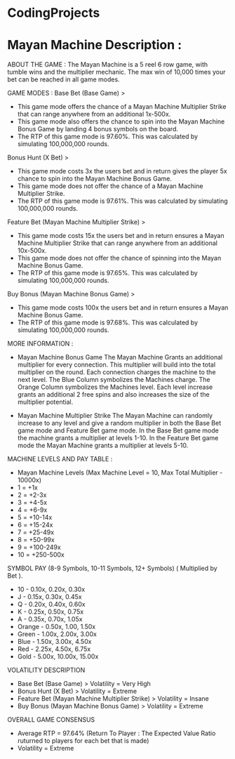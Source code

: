 # CodingProjects
# Mayan Machine Description : 
ABOUT THE GAME :
The Mayan Machine is a 5 reel 6 row game, with tumble wins and the multiplier mechanic. The max win of 10,000 times your bet can be reached in all game modes. 

GAME MODES :
Base Bet (Base Game) >
- This game mode offers the chance of a Mayan Machine Multiplier Strike that can range anywhere from an additional 1x-500x. 
- This game mode also offers the chance to spin into the Mayan Machine Bonus Game by landing 4 bonus symbols on the board.
- The RTP of this game mode is 97.60%. This was calculated by simulating 100,000,000 rounds.

Bonus Hunt (X Bet) >
- This game mode costs 3x the users bet and in return gives the player 5x chance to spin into the Mayan Machine Bonus Game. 
- This game mode does not offer the chance of a Mayan Machine Multiplier Strike.
- The RTP of this game mode is 97.61%. This was calculated by simulating 100,000,000 rounds.

Feature Bet (Mayan Machine Multiplier Strike) >
- This game mode costs 15x the users bet and in return ensures a Mayan Machine Multiplier Strike that can range anywhere from an additional 10x-500x. 
- This game mode does not offer the chance of spinning into the Mayan Machine Bonus Game. 
- The RTP of this game mode is 97.65%. This was calculated by simulating 100,000,000 rounds.

Buy Bonus (Mayan Machine Bonus Game) >
- This game mode costs 100x the users bet and in return ensures a Mayan Machine Bonus Game.
- The RTP of this game mode is 97.68%. This was calculated by simulating 100,000,000 rounds.

MORE INFORMATION : 
- Mayan Machine Bonus Game
The Mayan Machine Grants an additional multiplier for every connection. This multiplier will build into the total multiplier on the round. Each connection charges the machine to the next level. The Blue Column symbolizes the Machines charge. The Orange Column symbolizes the Machines level. Each level increase grants an additional 2 free spins and also increases the size of the multiplier potential. 

- Mayan Machine Multiplier Strike 
The Mayan Machine can randomly increase to any level and give a random multiplier in both the Base Bet game mode and Feature Bet game mode. In the Base Bet game mode the machine grants a multiplier at levels 1-10. In the Feature Bet game mode the Mayan Machine grants a multiplier at levels 5-10. 

MACHINE LEVELS AND PAY TABLE :
- Mayan Machine Levels (Max Machine Level = 10, Max Total Multiplier - 10000x)
- 1 = +1x
- 2 = +2-3x
- 3 = +4-5x
- 4 = +6-9x
- 5 = +10-14x
- 6 = +15-24x
- 7 = +25-49x
- 8 = +50-99x
- 9 = +100-249x
- 10 = +250-500x 

SYMBOL PAY (8-9 Symbols, 10-11 Symbols, 12+ Symbols) ( Multiplied by Bet ).
- 10 - 0.10x, 0.20x, 0.30x
- J - 0.15x, 0.30x, 0.45x
- Q - 0.20x, 0.40x, 0.60x
- K - 0.25x, 0.50x, 0.75x
- A - 0.35x, 0.70x, 1.05x
- Orange - 0.50x, 1.00, 1.50x
- Green - 1.00x, 2.00x, 3.00x
- Blue - 1.50x, 3.00x, 4.50x
- Red - 2.25x, 4.50x, 6.75x
- Gold - 5.00x, 10.00x, 15.00x

VOLATILITY DESCRIPTION
- Base Bet (Base Game) > Volatility = Very High
- Bonus Hunt (X Bet) > Volatility = Extreme
- Feature Bet (Mayan Machine Multiplier Strike) > Volatility = Insane
- Buy Bonus (Mayan Machine Bonus Game) > Volatility = Extreme

OVERALL GAME CONSENSUS
- Average RTP = 97.64% (Return To Player : The Expected Value Ratio ruturned to players for each bet that is made)
- Volatility = Extreme

